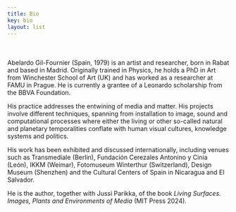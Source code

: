 ```yaml
---
title: Bio
key: bio
layout: list
---
```



<main class="py-2" style="min-height:70vh;">

<article class="container py-1">
    <div class="row align-items-end">
        <div class="pt-5  col-12 col-md-2 text-center text-md-right">
        </div>   
        <div class="col-12 col-md-8" style="margin-top:50px">
<p>
Abelardo Gil-Fournier (Spain, 1979) is an artist and researcher, born in Rabat and based in Madrid. Originally trained in Physics, he holds a PhD in Art from Winchester School of Art (UK) and has worked as a researcher at FAMU in Prague. He is currently a grantee of a Leonardo scholarship from the BBVA Foundation.
</p>

<p>
His practice addresses the entwining of media and matter. His projects involve different techniques, spanning from installation to image, sound and computational processes where either the living or other so-called natural and planetary temporalities conflate with human visual cultures, knowledge systems and politics.
</p>

<p>
His work has been exhibited and discussed internationally, including venues such as Transmediale (Berlin), Fundación Cerezales Antonino y Cinia (León), IKKM (Weimar), Fotomuseum Winterthur (Switzerland), Design Museum (Shenzhen) and the Cultural Centers of Spain in Nicaragua and El Salvador.
</p>

<p>
He is the author, together with Jussi Parikka, of the book <em>Living Surfaces. Images, Plants and Environments of Media</em> (MIT Press 2024).      	
</p>
        </div>
  </div>
</article>

</main>